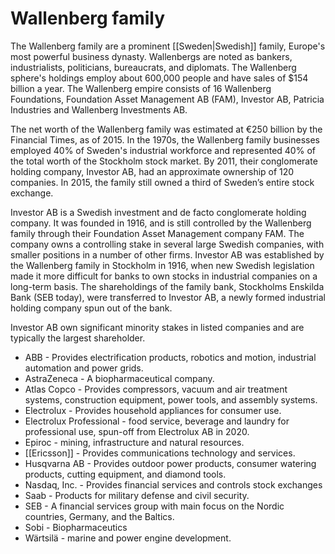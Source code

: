 # Wallenberg family

The Wallenberg family are a prominent [[Sweden|Swedish]] family, Europe's most powerful business dynasty. Wallenbergs are noted as bankers, industrialists, politicians, bureaucrats, and diplomats. The Wallenberg sphere's holdings employ about 600,000 people and have sales of $154 billion a year. The Wallenberg empire consists of 16 Wallenberg Foundations, Foundation Asset Management AB (FAM), Investor AB, Patricia Industries and Wallenberg Investments AB.

The net worth of the Wallenberg family was estimated at €250 billion by the Financial Times, as of 2015. In the 1970s, the Wallenberg family businesses employed 40% of Sweden's industrial workforce and represented 40% of the total worth of the Stockholm stock market. By 2011, their conglomerate holding company, Investor AB, had an approximate ownership of 120 companies. In 2015, the family still owned a third of Sweden’s entire stock exchange. 

Investor AB is a Swedish investment and de facto conglomerate holding company. It was founded in 1916, and is still controlled by the Wallenberg family through their Foundation Asset Management company FAM. The company owns a controlling stake in several large Swedish companies, with smaller positions in a number of other firms. Investor AB was established by the Wallenberg family in Stockholm in 1916, when new Swedish legislation made it more difficult for banks to own stocks in industrial companies on a long-term basis. The shareholdings of the family bank, Stockholms Enskilda Bank (SEB today), were transferred to Investor AB, a newly formed industrial holding company spun out of the bank.


Investor AB own significant minority stakes in listed companies and are typically the largest shareholder.

-  ABB - Provides electrification products, robotics and motion, industrial automation and power grids.
-  AstraZeneca - A biopharmaceutical company.
- Atlas Copco - Provides compressors, vacuum and air treatment systems, construction equipment, power tools, and assembly systems.
- Electrolux - Provides household appliances for consumer use.
- Electrolux Professional - food service, beverage and laundry for professional use, spun-off from Electrolux AB in 2020.
- Epiroc - mining, infrastructure and natural resources.
- [[Ericsson]] - Provides communications technology and services.
- Husqvarna AB - Provides outdoor power products, consumer watering products, cutting equipment, and diamond tools.
- Nasdaq, Inc. - Provides financial services and controls stock exchanges
- Saab - Products for military defense and civil security.
- SEB - A financial services group with main focus on the Nordic countries, Germany, and the Baltics.
- Sobi - Biopharmaceutics
- Wärtsilä - marine and power engine development.